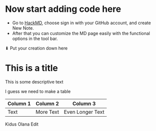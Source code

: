 # Now start adding code here
- Go to [HackMD](https://hackmd.io/), choose sign in with your GitHub account, and create New Note.
- After that you can customize the MD page easily with the functional options in the tool bar.

⬇ Put your creation down here

# This is a title

This is some descriptive text

I guess we need to make a table

| Column 1 | Column 2  |     Column 3     |
| -------- | --------- | ---------------- |
| Text     | More Text | Even Longer Text |
Kidus Olana Edit